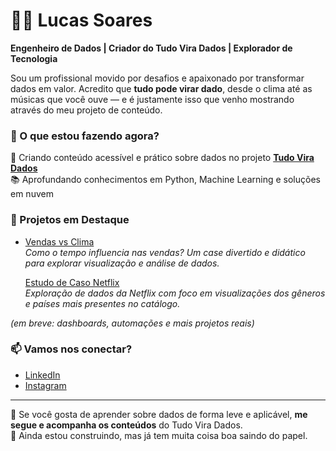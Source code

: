 # 👨‍💻 Lucas Soares

**Engenheiro de Dados | Criador do Tudo Vira Dados | Explorador de Tecnologia**

Sou um profissional movido por desafios e apaixonado por transformar dados em valor. Acredito que **tudo pode virar dado**, desde o clima até as músicas que você ouve — e é justamente isso que venho mostrando através do meu projeto de conteúdo.

### 🚀 O que estou fazendo agora?

🎯 Criando conteúdo acessível e prático sobre dados no projeto [**Tudo Vira Dados**](https://www.instagram.com/tudoviradados)  
📚 Aprofundando conhecimentos em Python, Machine Learning e soluções em nuvem  

### 💼 Projetos em Destaque

- [Vendas vs Clima](https://github.com/lucassoaresf/vendas-vs-clima)  
  *Como o tempo influencia nas vendas? Um case divertido e didático para explorar visualização e análise de dados.*

  [Estudo de Caso Netflix](https://github.com/lucassoaresf/Estudo-de-caso-Netflix)  
  *Exploração de dados da Netflix com foco em visualizações dos gêneros e países mais presentes no catálogo.*

*(em breve: dashboards, automações e mais projetos reais)*

### 📫 Vamos nos conectar?

- [LinkedIn](https://www.linkedin.com/in/lucas-soares-ferreira/)
- [Instagram](https://www.instagram.com/tudoviradados)

---

💬 Se você gosta de aprender sobre dados de forma leve e aplicável, **me segue e acompanha os conteúdos** do Tudo Vira Dados.  
🌱 Ainda estou construindo, mas já tem muita coisa boa saindo do papel.
